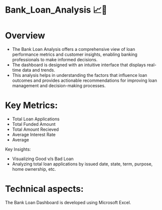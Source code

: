 # Bank_Loan_Analysis 📈🏦

# Overview
* The Bank Loan Analysis offers a comprehensive view of loan performance metrics and customer insights, enabling banking professionals to make informed decisions.
* The dashboard is designed with an intuitive interface that displays real-time data and trends.
* This analysis helps in understanding the factors that influence loan outcomes and provides actionable recommendations for improving loan management and decision-making processes.

# Key Metrics:
* Total Loan Applications
* Total Funded Amount
* Total Amount Recieved
* Average Interest Rate
* Average
  
Key Insights:
* Visualizing Good v/s Bad Loan
* Analyzing total loan applications by issued date, state, term, purpose, home ownership, etc. 

# Technical aspects:
The Bank Loan Dashboard is developed using Microsoft Excel.

